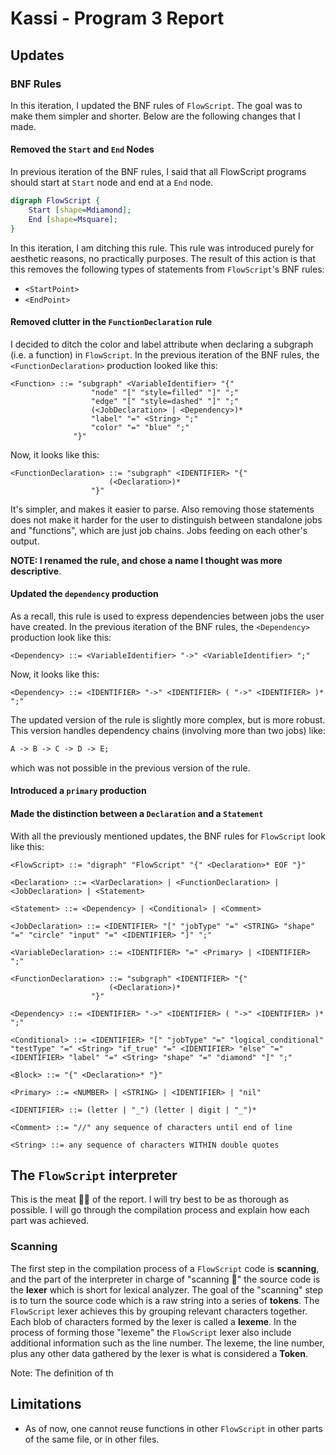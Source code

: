# Kassi - Program 3 Report

## Updates

### BNF Rules

In this iteration, I updated the BNF rules of `FlowScript`. The goal was to make them simpler and shorter. Below are the following changes that I made.

#### Removed the `Start` and `End` Nodes 

In previous iteration of the BNF rules, I said that all FlowScript programs should start at `Start` node and end at a `End` node.

```dot
digraph FlowScript {
    Start [shape=Mdiamond];
    End [shape=Msquare];
}
```

In this iteration, I am ditching this rule. This rule was introduced purely for aesthetic reasons, no practically purposes. The result of this action is that this removes the following types of statements from `FlowScript`'s BNF rules:

- `<StartPoint>`
- `<EndPoint>`

#### Removed clutter in the `FunctionDeclaration` rule

I decided to ditch the color and label attribute when declaring a subgraph (i.e. a function) in `FlowScript`. In the previous iteration of the BNF rules, the `<FunctionDeclaration>` production looked like this:

```bnf
<Function> ::= "subgraph" <VariableIdentifier> "{" 
                  "node" "[" "style=filled" "]" ";" 
                  "edge" "[" "style=dashed" "]" ";" 
                  (<JobDeclaration> | <Dependency>)* 
                  "label" "=" <String> ";" 
                  "color" "=" "blue" ";" 
              "}"
```
Now, it looks like this:

```bnf
<FunctionDeclaration> ::= "subgraph" <IDENTIFIER> "{" 
                      (<Declaration>)* 
                  "}"
```

It's simpler, and makes it easier to parse. Also removing those statements does not make it harder for the user to distinguish between standalone jobs and "functions", which are just job chains. Jobs feeding on each other's output.

**NOTE: I renamed the rule, and chose a name I thought was more descriptive**.

#### Updated the `dependency` production

As a recall, this rule is used to express dependencies between jobs the user have created. In the previous iteration of the BNF rules, the `<Dependency>` production look like this:

```bnf
<Dependency> ::= <VariableIdentifier> "->" <VariableIdentifier> ";"
```

Now, it looks like this:

```bnf
<Dependency> ::= <IDENTIFIER> "->" <IDENTIFIER> ( "->" <IDENTIFIER> )* ";"
```

The updated version of the rule is slightly more complex, but is more robust. This version handles dependency chains (involving more than two jobs) like:

```txt
A -> B -> C -> D -> E;
```
which was not possible in the previous version of the rule.

#### Introduced a `primary` production

#### Made the distinction between a `Declaration` and a `Statement`

With all the previously mentioned updates, the BNF rules for `FlowScript` look like this:

```bnf
<FlowScript> ::= "digraph" "FlowScript" "{" <Declaration>* EOF "}"

<Declaration> ::= <VarDeclaration> | <FunctionDeclaration> | <JobDeclaration> | <Statement>

<Statement> ::= <Dependency> | <Conditional> | <Comment>

<JobDeclaration> ::= <IDENTIFIER> "[" "jobType" "=" <STRING> "shape" "=" "circle" "input" "=" <IDENTIFIER> "]" ";"

<VariableDeclaration> ::= <IDENTIFIER> "=" <Primary> | <IDENTIFIER> ";"

<FunctionDeclaration> ::= "subgraph" <IDENTIFIER> "{" 
                      (<Declaration>)* 
                  "}"

<Dependency> ::= <IDENTIFIER> "->" <IDENTIFIER> ( "->" <IDENTIFIER> )* ";"

<Conditional> ::= <IDENTIFIER> "[" "jobType" "=" "logical_conditional" "testType" "=" <String> "if_true" "=" <IDENTIFIER> "else" "=" <IDENTIFIER> "label" "=" <String> "shape" "=" "diamond" "]" ";"

<Block> ::= "{" <Declaration>* "}"

<Primary> ::= <NUMBER> | <STRING> | <IDENTIFIER> | "nil"

<IDENTIFIER> ::= (letter | "_") (letter | digit | "_")*

<Comment> ::= "//" any sequence of characters until end of line

<String> ::= any sequence of characters WITHIN double quotes
```

## The `FlowScript` interpreter

This is the meat 🍗🥩 of the report. I will try best to be as thorough as possible. I will go through the compilation process and explain how each part was achieved.

### Scanning

The first step in the compilation process of a `FlowScript` code is **scanning**, and the part of the interpreter in charge of "scanning 👀" the source code is the **lexer** which is short for lexical analyzer. The goal of the "scanning" step is to turn the source code which is a raw string into a series of **tokens**. The `FlowScript` lexer achieves this by grouping relevant characters together. Each blob of characters formed by the lexer is called a **lexeme**. In the process of forming those "lexeme" the `FlowScript` lexer also include additional information such as the line number. The lexeme, the line number, plus any other data gathered by the lexer is what is considered a **Token**.

Note: The definition of th

## Limitations

- As of now, one cannot reuse functions in other `FlowScript` in other parts of the same file, or in other files.